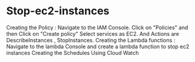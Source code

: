 # Stop-ec2-instances
Creating the Policy :
Navigate to the IAM Console.
Click on "Policies" and then Click on "Create policy"
Select services as EC2.
And Actions are DescribeInstances , StopInstances.
Creating the Lambda functions :
Navigate to the lambda Console and create a lambda function to stop ec2 instances
Creating the Schedules Using Cloud Watch
